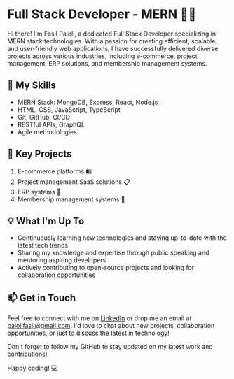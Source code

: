 # Full Stack Developer - MERN 👨‍💻

Hi there! I'm Fasil Paloli, a dedicated Full Stack Developer specializing in MERN stack technologies. With a passion for creating efficient, scalable, and user-friendly web applications, I have successfully delivered diverse projects across various industries, including e-commerce, project management, ERP solutions, and membership management systems.

## 🔧 My Skills
- MERN Stack: MongoDB, Express, React, Node.js
- HTML, CSS, JavaScript, TypeScript
- Git, GitHub, CI/CD
- RESTful APIs, GraphQL
- Agile methodologies

## 🌟 Key Projects
1. E-commerce platforms 🛍️
2. Project management SaaS solutions 📋
3. ERP systems 🏢
4. Membership management systems 🤝

## 💡 What I'm Up To
- Continuously learning new technologies and staying up-to-date with the latest tech trends
- Sharing my knowledge and expertise through public speaking and mentoring aspiring developers
- Actively contributing to open-source projects and looking for collaboration opportunities

## 📫 Get in Touch
Feel free to connect with me on [LinkedIn](https://www.linkedin.com/in/fasilpaloli/) or drop me an email at palolifasil@gmail.com. I'd love to chat about new projects, collaboration opportunities, or just to discuss the latest in technology!

Don't forget to follow my GitHub to stay updated on my latest work and contributions!

Happy coding! 💻
